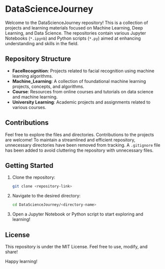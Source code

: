 # DataScienceJourney

Welcome to the DataScienceJourney repository! This is a collection of projects and learning materials focused on Machine Learning, Deep Learning, and Data Science. The repositories contain various Jupyter Notebooks (`*.ipynb`) and Python scripts (`*.py`) aimed at enhancing understanding and skills in the field.

## Repository Structure

- **FaceRecognition**: Projects related to facial recognition using machine learning algorithms.
- **Machine_Learning**: A collection of foundational machine learning projects, concepts, and algorithms.
- **Course**: Resources from online courses and tutorials on data science and machine learning.
- **University Learning**: Academic projects and assignments related to various courses.

## Contributions

Feel free to explore the files and directories. Contributions to the projects are welcome! To maintain a streamlined and efficient repository, unnecessary directories have been removed from tracking. A `.gitignore` file has been added to avoid cluttering the repository with unnecessary files.

## Getting Started

1. Clone the repository:
   ```bash
   git clone <repository-link>
   ```
2. Navigate to the desired directory:
   ```bash
   cd DataScienceJourney/<directory-name>
   ```
3. Open a Jupyter Notebook or Python script to start exploring and learning!

## License

This repository is under the MIT License. Feel free to use, modify, and share!

Happy learning!

